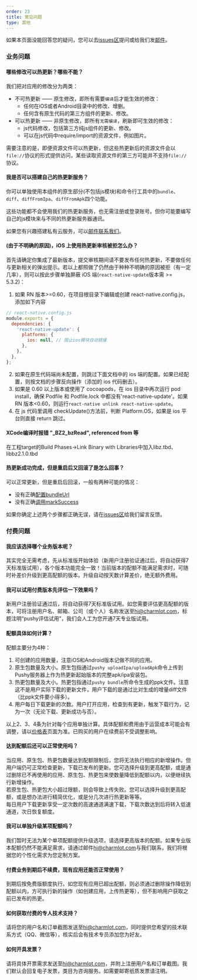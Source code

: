 ```yaml
---
order: 23
title: 常见问题
type: 其他
---
```


如果本页面没能回答您的疑问，您可以去[issues区](https://github.com/reactnativecn/react-native-pushy/issues)提问或给我们发[邮件](mailto:hi@charmlot.com)。

### 业务问题

#### 哪些修改可以热更新？哪些不能？

我们把对应用的修改分为两类：
- 不可热更新 —— 原生修改，即所有需要`编译`后才能生效的修改：
   - 任何在iOS或者Android目录中的修改、增删。
   - 任何含有原生代码的第三方组件的更新、修改。
- 可以热更新 —— 非原生修改，即所有`无需编译`，刷新即可生效的修改：
   - js代码修改，包括第三方纯js组件的更新、修改。
   - 可以在js代码中require/import的资源文件，例如图片。
  
需要注意的是，即便资源文件可以热更新，但这些热更新后的资源文件会以`file://`协议的形式提供访问，某些读取资源文件的第三方可能并不支持`file://`协议。


#### 我是否可以搭建自己的热更新服务？

你可以单独使用本组件的原生部分(不包括js模块)和命令行工具中的`bundle`、`diff`、`diffFromIpa`、`diffFromApk`四个功能。

这些功能都不会使用我们的热更新服务，也无需注册或登录账号。但你可能要编写自己的js模块来与不同的热更新服务器通讯。

如果您有兴趣搭建私有云服务，可以[邮件联系我们](mailto:hi@charmlot.com)。

#### (由于不明确的原因)，iOS 上使用热更新审核被拒怎么办？

首先请确定你集成了最新版本，提交审核期间请不要发布任何热更新，不要做任何与更新相关的弹出提示。若以上都照做了仍然由于种种不明确的原因被拒（有一定几率），则可以按此步骤单独屏蔽 iOS 端(`react-native-update`版本需 >= 5.3.2)：

1. 如果 RN 版本>=0.60，在项目根目录下编辑或创建 react-native.config.js，添加如下内容
```js
// react-native.config.js
module.exports = {
  dependencies: {
    'react-native-update': {
      platforms: {
        ios: null, // 阻止ios模块自动链接
      },
    },
  },
};
```

2. 如果在原生代码端尚未配置，则跳过下面文档中的 ios 端的配置。如果已经配置，则按文档的步骤反向操作（添加的 ios 代码删去）。
3. 如果是 0.60 以上版本或使用了 cocoapods，在 ios 目录中再次运行 pod install，确保 Podfile 和 Podfile.lock 中都没有'react-native-update'。如果 RN 版本<0.60，则运行`react-native unlink react-native-update`。
4. 在 js 代码里调用 checkUpdate()方法前，判断 Platform.OS，如果是 ios 平台则直接 return 跳过。

#### XCode编译时报错 "_BZ2_bzRead", referenced from 等

在工程target的Build Phases->Link Binary with Libraries中加入libz.tbd、libbz2.1.0.tbd

#### 热更新成功完成，但是重启后又回滚了是怎么回事？

可以正常更新，但是重启后回滚，一般有两种可能的情况：
- 没有正确[配置bundleUrl](/docs/getting-started.html#配置bundle-url)
- 没有正确[调用markSuccess](/docs/integration.html#%E9%A6%96%E6%AC%A1%E5%90%AF%E5%8A%A8%E3%80%81%E5%9B%9E%E6%BB%9A)
  
如果你确定上述两个步骤都正确无误，请在[issues区](https://github.com/reactnativecn/react-native-pushy/issues)给我们留言反馈。

### 付费问题

#### 我应该选择哪个业务版本呢？

其实完全无需考虑，先从标准版开始体验（新用户注册验证通过后，将自动获得7天标准版试用），各个版本功能完全一致！当前版本的配额不能满足需求时，可随时补差价升级到更高配额的版本。升级自动按天数计算差价，绝无额外费用。

#### 我可以试用付费版本先评估一下效果吗？

新用户注册验证通过后，将自动获得7天标准版试用。如您需要评估更高配额的版本，可将注册用户名、邮箱、公司（或个人）名称发送至<hi@charmlot.com>，标题注明“pushy评估试用”，我们会人工为您开通7天专业版试用。

#### 配额具体如何计算？

配额主要分为4种：
1. 可创建的应用数量，注意iOS和Android版本记做不同的应用。
2. 原生包数量及大小。原生包指通过`pushy uploadIpa/uploadApk`命令上传到Pushy服务器上作为热更新起始版本的完整apk/ipa安装包。
3. 热更包数量及大小。热更包指通过`pushy bundle`所命令生成的ppk文件。注意这不是用户实际下载的更新文件，用户下载的是通过比对生成的增量diff文件（比ppk文件要小得多）。
4. 用户每日下载更新的次数。用户打开应用，检查到有更新，触发下载行为，记为一次（无论下载、更新成功与否）。
   
以上2、3、4条为针对每个应用单独计算。具体配额和费用由于运营成本可能会有调整，请以[价格表](/pricing.html)页面为准。已购买的用户在续费前不受调整影响。

#### 达到配额后还可以正常使用吗？

当应用、原生包、热更包数量达到配额限制后，您将无法执行相应的新增操作。但用户端仍可正常检查更新，下载已发布的更新。您可选择升级到更高配额，或是通过删除已不再使用的应用、原生包、热更包来使数量降低到配额以内，以便继续执行新增操作。  
若原生包、热更包大小超过限额，则会导致上传失败。您可以选择升级到更高配额，或是想办法进行精简优化，或是分几次进行热更新等等。  
每日用户下载更新享受一定次数的高速通道满速下载，下载次数达到后将转入低速通道，次日恢复额度。

#### 我可以单独升级某项配额吗？

我们暂时无法为某个单项配额提供升级选项，请选择更高版本的配额。如果专业版本配额仍然不能满足需求，请通过邮件<hi@charmlot.com>与我们联系，我们将根据您的个性化需求为您定制方案。

#### 付费业务到期后不续费，现有应用还能否正常使用？

到期后按免费版额度执行。如您现有应用已超出配额，则必须通过删除操作降低到配额以内，方可执行新的操作（如创建应用，上传热更等），但不影响用户获取之前已发布的热更。

#### 如何获取付费的专人技术支持？

请将您的用户名和订单截图发送至<hi@charmlot.com>，同时提供您希望的技术联系方式（QQ、微信等），核实后会有技术专员添加您为好友。

#### 如何开具发票？

请将具体开票需求发送至<hi@charmlot.com>，并附上注册用户名和订单截图。我们默认会回复电子发票，类目为咨询服务。如需要邮寄纸质发票请注明。

